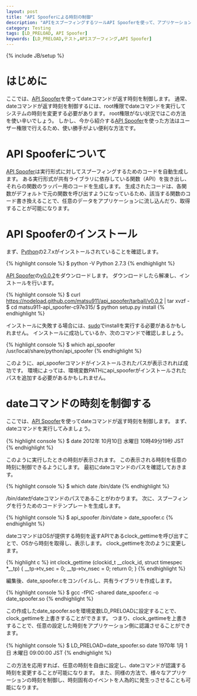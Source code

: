 ```yaml
---
layout: post
title: "API Spooferによる時刻の制御"
description: "APIをスプーフィングするツールAPI Spooferを使って、アプリケーションの時刻を制御します"
category: Testing
tags: [LD_PRELOAD, API Spoofer]
keywords: [LD_PRELOAD,テスト,APIスプーフィング,API Spoofer]
---
```

{% include JB/setup %}

# はじめに
ここでは、[API Spoofer](http://github.com/matsu911/api_spoofer)を使ってdateコマンドが返す時刻を制御します。
通常、dateコマンドが返す時刻を制御するには、root権限でdateコマンドを実行してシステムの時刻を変更する必要があります。
root権限がない状況ではこの方法を使い辛いでしょう。
しかし、今から紹介する[API Spoofer](http://github.com/matsu911/api_spoofer)を使った方法はユーザー権限で行えるため、使い勝手がよい便利な方法です。

# API Spooferについて
[API Spoofer](http://github.com/matsu911/api_spoofer)は実行形式に対してスプーフィングするためのコードを自動生成します。
ある実行形式が共有ライブラリに依存している関数（API）を抜き出し、それらの関数のラッパー用のコードを生成します。
生成されたコードは、各関数がデフォルトで元の関数を呼び出すようになっているため、該当する関数のコード書き換えることで、任意のデータをアプリケーションに流し込んだり、取得することが可能になります。

# API Spooferのインストール
まず、[Python](http://www.python.org/)の2.7.xがインストールされていることを確認します。

{% highlight console %}
$ python -V
Python 2.7.3
{% endhighlight %}

[API Spoofer](http://github.com/matsu911/api_spoofer)の[v0.0.2](https://github.com/matsu911/api_spoofer/zipball/v0.0.2)をダウンロードします。
ダウンロードしたら解凍し、インストールを行います。

{% highlight console %}
$ curl https://nodeload.github.com/matsu911/api_spoofer/tarball/v0.0.2 | tar xvzf -
$ cd matsu911-api_spoofer-c97e315/
$ python setup.py install
{% endhighlight %}

インストールに失敗する場合には、[sudo](http://linuxjm.sourceforge.jp/html/sudo/man8/sudo.8.html)でinstallを実行する必要があるかもしれません。
インストールに成功しているか、次のコマンドで確認しましょう。

{% highlight console %}
$ which api_spoofer
/usr/local/share/python/api_spoofer
{% endhighlight %}

このように、api_spooferコマンドがインストールされたパスが表示されれば成功です。
環境によっては、環境変数PATHにapi_spooferがインストールされたパスを追加する必要があるかもしれません。

# dateコマンドの時刻を制御する
ここでは、[API Spoofer](http://github.com/matsu911/api_spoofer)を使ってdateコマンドが返す時刻を制御します。
まず、dateコマンドを実行してみましょう。

{% highlight console %}
$ date
2012年 10月10日 水曜日 10時49分19秒 JST
{% endhighlight %}

このように実行したときの時刻が表示されます。
この表示される時刻を任意の時刻に制御できるようにします。
最初にdateコマンドのパスを確認しておきます。

{% highlight console %}
$ which date
/bin/date
{% endhighlight %}

/bin/dateがdateコマンドのパスであることがわかります。
次に、スプーフィングを行うためのコードテンプレートを生成します。

{% highlight console %}
$ api_spoofer /bin/date > date_spoofer.c
{% endhighlight %}

dateコマンドはOSが提供する時刻を返すAPIであるclock_gettimeを呼び出すことで、OSから時刻を取得し、表示します。
clock_gettimeを次のように変更します。

{% highlight c %}
int clock_gettime (clockid_t __clock_id, struct timespec *__tp)
{
  __tp->tv_sec  = 0;
  __tp->tv_nsec = 0;
  return 0;
}
{% endhighlight %}

編集後、date_spoofer.cをコンパイルし、共有ライブラリを作成します。

{% highlight console %}
$ gcc -fPIC -shared date_spoofer.c -o date_spoofer.so
{% endhighlight %}

この作成したdate_spoofer.soを環境変数LD_PRELOADに設定することで、clock_gettimeを上書きすることができます。
つまり、clock_gettimeを上書きすることで、任意の設定した時刻をアプリケーション側に認識させることができます。

{% highlight console %}
$ LD_PRELOAD=date_spoofer.so date
1970年  1月  1日 木曜日 09:00:00 JST
{% endhighlight %}

この方法を応用すれば、任意の時刻を自由に設定し、dateコマンドが認識する時刻を変更することが可能になります。
また、同様の方法で、様々なアプリケーションの時刻を制御し、時刻固有のイベントを人為的に発生っさせることも可能になります。
